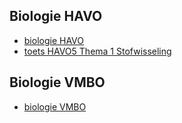 ## Biologie HAVO
- [biologie HAVO](biologiehavo.md)
- [toets HAVO5 Thema 1 Stofwisseling](/toetsen/havo/HAVO5thema1toets.md)


## Biologie VMBO
- [biologie VMBO](biologievmbo.md)


